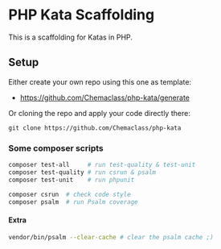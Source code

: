 # PHP Kata Scaffolding

This is a scaffolding for Katas in PHP. 

## Setup

Either create your own repo using this one as template:
- https://github.com/Chemaclass/php-kata/generate

Or cloning the repo and apply your code directly there:
```
git clone https://github.com/Chemaclass/php-kata
```

### Some composer scripts

```bash
composer test-all     # run test-quality & test-unit
composer test-quality # run csrun & psalm
composer test-unit    # run phpunit

composer csrun  # check code style
composer psalm  # run Psalm coverage
```

#### Extra

```bash
vendor/bin/psalm --clear-cache # clear the psalm cache ;)
```
